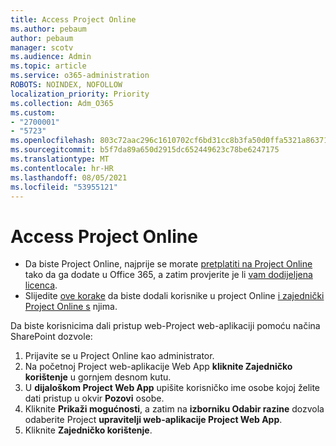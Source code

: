 ```yaml
---
title: Access Project Online
ms.author: pebaum
author: pebaum
manager: scotv
ms.audience: Admin
ms.topic: article
ms.service: o365-administration
ROBOTS: NOINDEX, NOFOLLOW
localization_priority: Priority
ms.collection: Adm_O365
ms.custom:
- "2700001"
- "5723"
ms.openlocfilehash: 803c72aac296c1610702cf6bd31cc8b3fa50d0ffa5321a8637186992bd51de3f
ms.sourcegitcommit: b5f7da89a650d2915dc652449623c78be6247175
ms.translationtype: MT
ms.contentlocale: hr-HR
ms.lasthandoff: 08/05/2021
ms.locfileid: "53955121"
---
```

# <a name="access-project-online"></a>Access Project Online

- Da biste Project Online, najprije se morate [pretplatiti na Project Online](https://docs.microsoft.com/ProjectOnline/get-started-with-project-online) tako da ga dodate u Office 365, a zatim provjerite je li [vam dodijeljena licenca](https://docs.microsoft.com/ProjectOnline/step-1-sign-up-for-project-online#next-make-sure-you-can-get-in).
- Slijedite [ove korake](https://docs.microsoft.com/ProjectOnline/step-2-add-people-to-project-online) da biste dodali korisnike u project Online [i zajednički Project Online s](https://docs.microsoft.com/ProjectOnline/step-2-add-people-to-project-online#4-finally-share-project-online-with-the-people-you-added) njima.

Da biste korisnicima dali pristup web-Project web-aplikaciji pomoću načina SharePoint dozvole:

1. Prijavite se u Project Online kao administrator.
2. Na početnoj Project web-aplikacije Web App **kliknite Zajedničko korištenje** u gornjem desnom kutu.
3. U **dijaloškom Project Web App** upišite korisničko ime osobe kojoj želite dati pristup u okvir **Pozovi** osobe.
4. Kliknite **Prikaži mogućnosti**, a zatim na **izborniku Odabir razine** dozvola odaberite Project **upravitelji web-aplikacije Project Web App**.
5. Kliknite **Zajedničko korištenje**.
